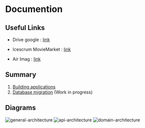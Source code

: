 # Documention

## Useful Links

- Drive google : [link](https://drive.google.com/drive/u/0/folders/0B6fkqBGcSmrPUWZkWktON3F4d1U)

- Icescrum MovieMarket : [link](https://cloud.icescrum.com/p/MOVIEMARKE/#/project)

- Air Imag : [link](https://air.imag.fr/index.php/ECOM-M2PGI#M2PGI_.28Classique.29)

## Summary

1. [Building applications](building-apps.md)
2. [Database migration](databases/migration.md) (Work in progress)

## Diagrams

![general-architecture](docs/digrams/homepage.png "general-architecture")
![api-architecture](docs/digrams/homepage.png "api-architecture")
![domain-architecture](docs/digrams/domain-architecture.png "domain-architecture")
